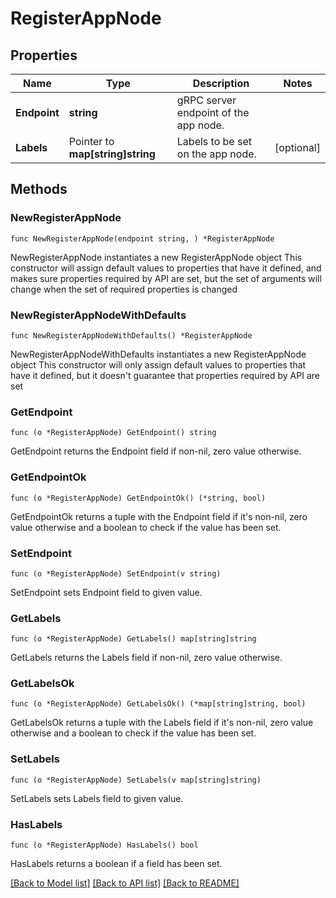 # RegisterAppNode

## Properties

Name | Type | Description | Notes
------------ | ------------- | ------------- | -------------
**Endpoint** | **string** | gRPC server endpoint of the app node. | 
**Labels** | Pointer to **map[string]string** | Labels to be set on the app node. | [optional] 

## Methods

### NewRegisterAppNode

`func NewRegisterAppNode(endpoint string, ) *RegisterAppNode`

NewRegisterAppNode instantiates a new RegisterAppNode object
This constructor will assign default values to properties that have it defined,
and makes sure properties required by API are set, but the set of arguments
will change when the set of required properties is changed

### NewRegisterAppNodeWithDefaults

`func NewRegisterAppNodeWithDefaults() *RegisterAppNode`

NewRegisterAppNodeWithDefaults instantiates a new RegisterAppNode object
This constructor will only assign default values to properties that have it defined,
but it doesn't guarantee that properties required by API are set

### GetEndpoint

`func (o *RegisterAppNode) GetEndpoint() string`

GetEndpoint returns the Endpoint field if non-nil, zero value otherwise.

### GetEndpointOk

`func (o *RegisterAppNode) GetEndpointOk() (*string, bool)`

GetEndpointOk returns a tuple with the Endpoint field if it's non-nil, zero value otherwise
and a boolean to check if the value has been set.

### SetEndpoint

`func (o *RegisterAppNode) SetEndpoint(v string)`

SetEndpoint sets Endpoint field to given value.


### GetLabels

`func (o *RegisterAppNode) GetLabels() map[string]string`

GetLabels returns the Labels field if non-nil, zero value otherwise.

### GetLabelsOk

`func (o *RegisterAppNode) GetLabelsOk() (*map[string]string, bool)`

GetLabelsOk returns a tuple with the Labels field if it's non-nil, zero value otherwise
and a boolean to check if the value has been set.

### SetLabels

`func (o *RegisterAppNode) SetLabels(v map[string]string)`

SetLabels sets Labels field to given value.

### HasLabels

`func (o *RegisterAppNode) HasLabels() bool`

HasLabels returns a boolean if a field has been set.


[[Back to Model list]](../README.md#documentation-for-models) [[Back to API list]](../README.md#documentation-for-api-endpoints) [[Back to README]](../README.md)


